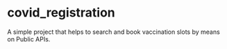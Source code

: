 # covid_registration
A simple project that helps to search and book vaccination slots by means on Public APIs.
